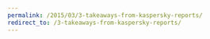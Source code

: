 ```yaml
---
permalink: /2015/03/3-takeaways-from-kaspersky-reports/
redirect_to: /3-takeaways-from-kaspersky-reports/
---
```

